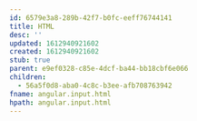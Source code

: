 ```yaml
---
id: 6579e3a8-289b-42f7-b0fc-eeff76744141
title: HTML
desc: ''
updated: 1612940921602
created: 1612940921602
stub: true
parent: e9ef0328-c85e-4dcf-ba44-bb18cbf6e066
children:
  - 56a5f0d8-aba0-4c8c-b3ee-afb708763942
fname: angular.input.html
hpath: angular.input.html
---
```



